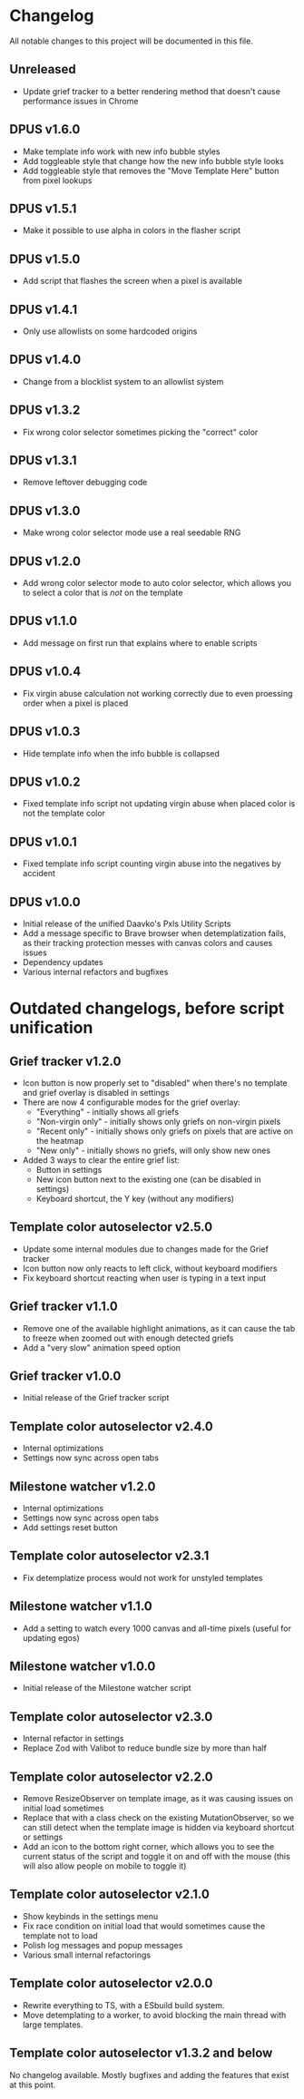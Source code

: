 # Changelog

All notable changes to this project will be documented in this file.

## Unreleased

- Update grief tracker to a better rendering method that doesn't cause performance issues in Chrome

## DPUS v1.6.0

- Make template info work with new info bubble styles
- Add toggleable style that change how the new info bubble style looks
- Add toggleable style that removes the "Move Template Here" button from pixel lookups

## DPUS v1.5.1

- Make it possible to use alpha in colors in the flasher script

## DPUS v1.5.0

- Add script that flashes the screen when a pixel is available

## DPUS v1.4.1

- Only use allowlists on some hardcoded origins

## DPUS v1.4.0

- Change from a blocklist system to an allowlist system

## DPUS v1.3.2

- Fix wrong color selector sometimes picking the "correct" color

## DPUS v1.3.1

- Remove leftover debugging code

## DPUS v1.3.0

- Make wrong color selector mode use a real seedable RNG

## DPUS v1.2.0

- Add wrong color selector mode to auto color selector, which allows you to select a color that is _not_ on the template

## DPUS v1.1.0

- Add message on first run that explains where to enable scripts

## DPUS v1.0.4

- Fix virgin abuse calculation not working correctly due to even proessing order when a pixel is placed

## DPUS v1.0.3

- Hide template info when the info bubble is collapsed

## DPUS v1.0.2

- Fixed template info script not updating virgin abuse when placed color is not the template color

## DPUS v1.0.1

- Fixed template info script counting virgin abuse into the negatives by accident

## DPUS v1.0.0

- Initial release of the unified Daavko's Pxls Utility Scripts
- Add a message specific to Brave browser when detemplatization fails, as their tracking protection messes with canvas colors and causes issues
- Dependency updates
- Various internal refactors and bugfixes

# Outdated changelogs, before script unification

## Grief tracker v1.2.0

- Icon button is now properly set to "disabled" when there's no template and grief overlay is disabled in settings
- There are now 4 configurable modes for the grief overlay:
    - "Everything" - initially shows all griefs
    - "Non-virgin only" - initially shows only griefs on non-virgin pixels
    - "Recent only" - initially shows only griefs on pixels that are active on the heatmap
    - "New only" - initially shows no griefs, will only show new ones
- Added 3 ways to clear the entire grief list:
    - Button in settings
    - New icon button next to the existing one (can be disabled in settings)
    - Keyboard shortcut, the Y key (without any modifiers)

## Template color autoselector v2.5.0

- Update some internal modules due to changes made for the Grief tracker
- Icon button now only reacts to left click, without keyboard modifiers
- Fix keyboard shortcut reacting when user is typing in a text input

## Grief tracker v1.1.0

- Remove one of the available highlight animations, as it can cause the tab to freeze when zoomed out with enough
  detected griefs
- Add a "very slow" animation speed option

## Grief tracker v1.0.0

- Initial release of the Grief tracker script

## Template color autoselector v2.4.0

- Internal optimizations
- Settings now sync across open tabs

## Milestone watcher v1.2.0

- Internal optimizations
- Settings now sync across open tabs
- Add settings reset button

## Template color autoselector v2.3.1

- Fix detemplatize process would not work for unstyled templates

## Milestone watcher v1.1.0

- Add a setting to watch every 1000 canvas and all-time pixels (useful for updating egos)

## Milestone watcher v1.0.0

- Initial release of the Milestone watcher script

## Template color autoselector v2.3.0

- Internal refactor in settings
- Replace Zod with Valibot to reduce bundle size by more than half

## Template color autoselector v2.2.0

- Remove ResizeObserver on template image, as it was causing issues on initial load sometimes
- Replace that with a class check on the existing MutationObserver, so we can still detect when the template image is
  hidden via keyboard shortcut or settings
- Add an icon to the bottom right corner, which allows you to see the current status of the script and toggle it on and
  off with the mouse (this will also allow people on mobile to toggle it)

## Template color autoselector v2.1.0

- Show keybinds in the settings menu
- Fix race condition on initial load that would sometimes cause the template not to load
- Polish log messages and popup messages
- Various small internal refactorings

## Template color autoselector v2.0.0

- Rewrite everything to TS, with a ESbuild build system.
- Move detemplating to a worker, to avoid blocking the main thread with large templates.

## Template color autoselector v1.3.2 and below

No changelog available. Mostly bugfixes and adding the features that exist at this point.
